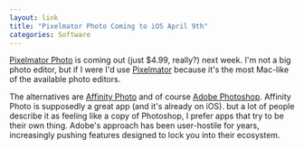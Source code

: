 ```yaml
---
layout: link
title: "Pixelmator Photo Coming to iOS April 9th"
categories: Software
---
```


[Pixelmator Photo](https://www.pixelmator.com/blog/2019/04/02/pixelmator-photo-now-available-for-pre-order-coming-april-9th/) is coming out (just $4.99, really?) next week. I'm not a big photo editor, but if I were I'd use [Pixelmator](https://www.pixelmator.com/) because it's the most Mac-like of the available photo editors.

The alternatives are [Affinity Photo](https://affinity.serif.com/en-gb/photo/) and of course [Adobe Photoshop](https://www.adobe.com/products/photoshop.html). Affinity Photo is supposedly a great app (and it's already on iOS). but a lot of people describe it as feeling like a copy of Photoshop, I prefer apps that try to be their own thing. Adobe's approach has been user-hostile for years, increasingly pushing features designed to lock you into their ecosystem.
